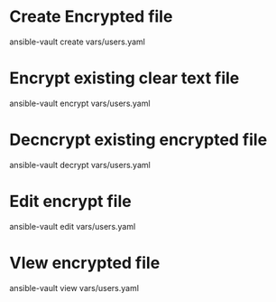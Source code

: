 # Create Encrypted file
ansible-vault create vars/users.yaml

# Encrypt existing clear text file
ansible-vault encrypt vars/users.yaml

# Decncrypt existing encrypted file
ansible-vault decrypt vars/users.yaml

# Edit encrypt file
ansible-vault edit vars/users.yaml

# VIew encrypted file
ansible-vault view vars/users.yaml